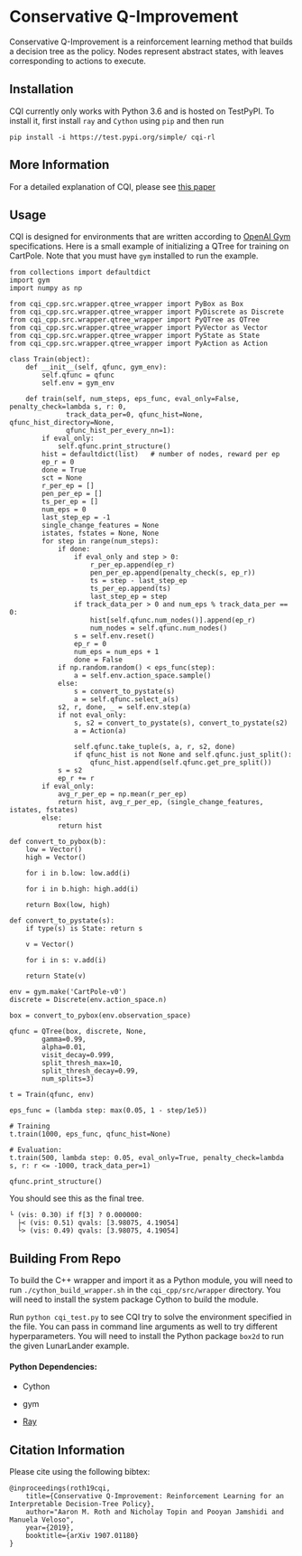 # Conservative Q-Improvement

Conservative Q-Improvement is a reinforcement learning method that builds a decision tree as the policy.  Nodes represent abstract states, with leaves corresponding to actions to execute.

## Installation

CQI currently only works with Python 3.6 and is hosted on TestPyPI. To install it, first install `ray` and `Cython` using `pip` and then run

    pip install -i https://test.pypi.org/simple/ cqi-rl

## More Information

For a detailed explanation of CQI, please see [this paper](https://arxiv.org/abs/1907.01180)

## Usage

CQI is designed for environments that are written according to [OpenAI Gym](https://gym.openai.com/) specifications. 
Here is a small example of initializing a QTree for training on CartPole. Note that you must have `gym` installed to run the example.

    from collections import defaultdict
    import gym
    import numpy as np

    from cqi_cpp.src.wrapper.qtree_wrapper import PyBox as Box
    from cqi_cpp.src.wrapper.qtree_wrapper import PyDiscrete as Discrete
    from cqi_cpp.src.wrapper.qtree_wrapper import PyQTree as QTree
    from cqi_cpp.src.wrapper.qtree_wrapper import PyVector as Vector
    from cqi_cpp.src.wrapper.qtree_wrapper import PyState as State
    from cqi_cpp.src.wrapper.qtree_wrapper import PyAction as Action

    class Train(object):
        def __init__(self, qfunc, gym_env):
            self.qfunc = qfunc
            self.env = gym_env

        def train(self, num_steps, eps_func, eval_only=False, penalty_check=lambda s, r: 0,
                  track_data_per=0, qfunc_hist=None, qfunc_hist_directory=None,
                  qfunc_hist_per_every_nn=1):
            if eval_only:
                self.qfunc.print_structure()
            hist = defaultdict(list)   # number of nodes, reward per ep
            ep_r = 0
            done = True
            sct = None
            r_per_ep = []
            pen_per_ep = []
            ts_per_ep = []
            num_eps = 0
            last_step_ep = -1
            single_change_features = None
            istates, fstates = None, None
            for step in range(num_steps):
                if done:
                    if eval_only and step > 0:
                        r_per_ep.append(ep_r)
                        pen_per_ep.append(penalty_check(s, ep_r))
                        ts = step - last_step_ep
                        ts_per_ep.append(ts)
                        last_step_ep = step
                    if track_data_per > 0 and num_eps % track_data_per == 0:
                        hist[self.qfunc.num_nodes()].append(ep_r)
                        num_nodes = self.qfunc.num_nodes()
                    s = self.env.reset()
                    ep_r = 0
                    num_eps = num_eps + 1
                    done = False
                if np.random.random() < eps_func(step):
                    a = self.env.action_space.sample()
                else:
                    s = convert_to_pystate(s)
                    a = self.qfunc.select_a(s)
                s2, r, done, _ = self.env.step(a)
                if not eval_only:
                    s, s2 = convert_to_pystate(s), convert_to_pystate(s2)
                    a = Action(a)

                    self.qfunc.take_tuple(s, a, r, s2, done)
                    if qfunc_hist is not None and self.qfunc.just_split():
                        qfunc_hist.append(self.qfunc.get_pre_split())
                s = s2
                ep_r += r
            if eval_only:
                avg_r_per_ep = np.mean(r_per_ep)
                return hist, avg_r_per_ep, (single_change_features, istates, fstates)
            else:
                return hist

    def convert_to_pybox(b):
        low = Vector()
        high = Vector()

        for i in b.low: low.add(i)

        for i in b.high: high.add(i)

        return Box(low, high)

    def convert_to_pystate(s):
        if type(s) is State: return s

        v = Vector()

        for i in s: v.add(i)

        return State(v)

    env = gym.make('CartPole-v0')
    discrete = Discrete(env.action_space.n)

    box = convert_to_pybox(env.observation_space)

    qfunc = QTree(box, discrete, None,
            gamma=0.99,
            alpha=0.01,
            visit_decay=0.999,
            split_thresh_max=10,
            split_thresh_decay=0.99,
            num_splits=3)

    t = Train(qfunc, env)

    eps_func = (lambda step: max(0.05, 1 - step/1e5))

    # Training
    t.train(1000, eps_func, qfunc_hist=None)

    # Evaluation:
    t.train(500, lambda step: 0.05, eval_only=True, penalty_check=lambda s, r: r <= -1000, track_data_per=1)

    qfunc.print_structure()
   
You should see this as the final tree.
    
    └ (vis: 0.30) if f[3] ? 0.000000:
      ├< (vis: 0.51) qvals: [3.98075, 4.19054]
      └> (vis: 0.49) qvals: [3.98075, 4.19054]
      
## Building From Repo
To build the C++ wrapper and import it as a Python module, you will need to run `./cython_build_wrapper.sh` in the `cqi_cpp/src/wrapper` directory. You will need to install the system package Cython to build the module.

Run `python cqi_test.py` to see CQI try to solve the environment specified in the file. You can pass in command line
arguments as well to try different hyperparameters. You will need to install the Python package `box2d` to run the given LunarLander example.

#### Python Dependencies:

* Cython

* gym

* [Ray](https://github.com/ray-project/ray)

## Citation Information

Please cite using the following bibtex:

```
@inproceedings(roth19cqi,
    title={Conservative Q-Improvement: Reinforcement Learning for an
Interpretable Decision-Tree Policy},
    author="Aaron M. Roth and Nicholay Topin and Pooyan Jamshidi and Manuela Veloso",
    year={2019},
    booktitle={arXiv 1907.01180}
}
```

<!-- > Aaron M. Roth, Nicholay Topin, Pooyan Jamshidi, and Manuela Veloso.  Conservative Q-improvement:  Reinforcement Learning for an Interpretable Decision-Tree Policy.  In _arXiv 1907.01180_, 2019. -->
